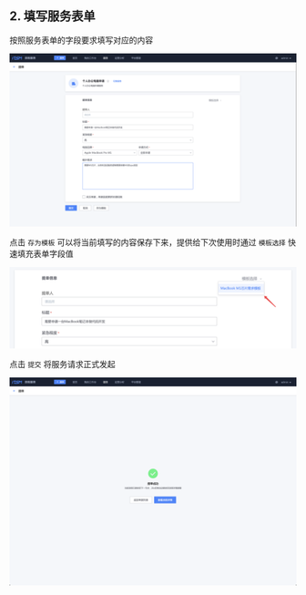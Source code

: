 ## 2. 填写服务表单

按照服务表单的字段要求填写对应的内容

![image-20220427164825649](media/image-20220427164825649.png)

点击 `存为模板` 可以将当前填写的内容保存下来，提供给下次使用时通过 `模板选择` 快速填充表单字段值

![image-20220427165119909](media/image-20220427165119909.png)

点击 `提交` 将服务请求正式发起

![image-20220427165456104](media/image-20220427165456104.png)
